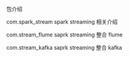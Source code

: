 包介绍

com.spark_stream spark streaming 相关介绍

com.stream_flume saprk streaming 整合 flume

com.stream_kafka saprk streaming 整合 kafka